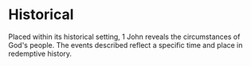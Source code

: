 # Historical

Placed within its historical setting, 1 John reveals the circumstances of God's people. The events described reflect a specific time and place in redemptive history.

